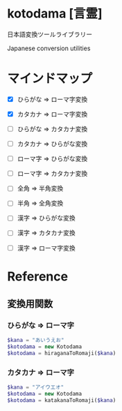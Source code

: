 # kotodama [言霊]

日本語変換ツールライブラリー

Japanese conversion utilities

# マインドマップ

- [x] ひらがな  =>  ローマ字変換
- [x] カタカナ  =>  ローマ字変換
- [ ] ひらがな  =>  カタカナ変換
- [ ] カタカナ  =>  ひらがな変換
- [ ] ローマ字  =>  ひらがな変換
- [ ] ローマ字  =>  カタカナ変換
- [ ] 全角  =>  半角変換
- [ ] 半角  =>  全角変換
- [ ] 漢字  =>  ひらがな変換
- [ ] 漢字  =>  カタカナ変換
- [ ] 漢字  =>  ローマ字変換


# Reference

## 変換用関数

### ひらがな => ローマ字

```php
$kana = "あいうえお"
$kotodama = new Kotodama
$kotodama = hiraganaToRomaji($kana)
```


### カタカナ => ローマ字

```php
$kana = "アイウエオ"
$kotodama = new Kotodama
$kotodama = katakanaToRomaji($kana)
```